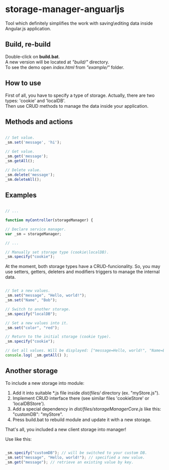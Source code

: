 # storage-manager-anguarljs
Tool which definitely simplifies the work with saving\editing data inside Angular.js application.

## Build, re-build

Double-click on **build.bat**.<br/> 
A new version will be located at *"build/"* directory.<br/>
To see the demo open *index.html* from *"example/"* folder.<br/>

## How to use

First of all, you have to specify a type of storage. Actually, there are two types: 'cookie' and 'localDB'.<br/>
Then use CRUD methods to manage the data inside your application.

## Methods and actions
    
```javascript

// Set value.
_sm.set('message', 'hi');

// Get value.
_sm.get('message');
_sm.getAll();

// Delete value.
_sm.delete('message');
_sm.deleteAll();

```

## Examples

```javascript

// ...

function myController(storageManager) {

// Declare service manager.
var _sm = storageManager;

// ...

// Manually set storage type (cookie\localDB).
_sm.specify("cookie");

```

At the moment, both storage types have a CRUD-funcionality. So, you may use setters, getters, deleters and modifiers triggers to manage the internal data.

```javascript

// Set a new values.
_sm.set("message", "Hello, world!");
_sm.set("Name", "Bob");

// Switch to another storage.
_sm.specify("localDB");

// Set a new values into it.
_sm.set("color", "red");

// Return to the initial storage (cookie type).
_sm.specify("cookie");

// Get all values. Will be displayed: ["message=Hello, world!", "Name=Bob"];
console.log( _sm.getAll() );

``` 

## Another storage

To include a new storage into module:

1. Add it into suitable *.js file inside *dist/files/* directory (ex. "myStore.js").
2. Implement CRUD interface there (see similar files 'cookieStore' or 'localDBStore').
3. Add a special dependency in *dist/files/storageManagerCore.js* like this: "customDB": "myStore".
4. Press build.bat to rebuild module and update it with a new storage.

That's all, you included a new client storage into manager!

Use like this:

```javascript

_sm.specify("customDB"); // will be switched to your custom DB.
_sm.set("message", "Hello, world!"); // specified a new value.
_sm.get("message"); // retrieve an existing value by key.

```
